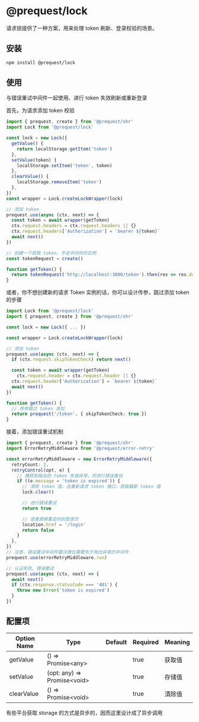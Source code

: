 # @prequest/lock

请求锁提供了一种方案，用来处理 token 刷新、登录校验的场景。

## 安装

```bash
npm install @prequest/lock
```

## 使用

与错误重试中间件一起使用、进行 token 失效刷新或重新登录

首先，为请求添加 token 校验

```ts
import { prequest, create } from '@prequest/xhr'
import Lock from '@prequest/lock'

const lock = new Lock({
  getValue() {
    return localStorage.getItem('token')
  },
  setValue(token) {
    localStorage.setItem('token', token)
  },
  clearValue() {
    localStorage.removeItem('token')
  },
})
const wrapper = Lock.createLockWrapper(lock)

// 添加 token
prequest.use(async (ctx, next) => {
  const token = await wrapper(getToken)
  ctx.request.headers = ctx.request.headers || {}
  ctx.request.headers['Authorization'] = `bearer ${token}`
  await next()
})

// 创建一个获取 token、不走中间件的实例
const tokenRequest = create()

function getToken() {
  return tokenRequest('http://localhost:3000/token').then(res => res.data.token)
}
```

或者，你不想创建新的请求 Token 实例的话，你可以设计传参，跳过添加 token 的步骤

```ts
import Lock from '@prequest/lock'
import { prequest, create } from '@prequest/xhr'

const lock = new Lock({ ... })

const wrapper = Lock.createLockWrapper(lock)

// 添加 token
prequest.use(async (ctx, next) => {
  if (ctx.request.skipTokenCheck) return next()

  const token = await wrapper(getToken)
    ctx.request.header = ctx.request.header || {}
  ctx.request.header['Authorization'] = `bearer ${token}`
  await next()
})

function getToken() {
  // 传参跳过 token 添加
  return prequest('/token', { skipTokenCheck: true })
}
```

接着，添加错误重试机制

```ts
import { prequest, create } from '@prequest/xhr'
import ErrorRetryMiddleware from '@prequest/error-retry'

const errorRetryMiddleware = new ErrorRetryMiddleware({
  retryCount: 2,
  retryControl(opt, e) {
    // 捕获到抛出的 token 失效异常，则进行错误重试
    if ((e.message = 'token is expired')) {
      // 清除 token 值，会重新请求 token 接口，获取最新 token 值
      lock.clear()

      // 进行错误重试
      return true

      // 或者直接重定向到登录页
      location.href = '/login'
      return false
    }
  },
})
// 注意，错误重试中间件要注册位置要先于抛出异常的中间件
prequest.use(errorRetryMiddleware.run)

// 认证失败、错误重试
prequest.use(async (ctx, next) => {
  await next()
  if (ctx.response.statusCode === '401') {
    throw new Error('token is expired')
  }
})
```

## 配置项

| Option Name | Type                          | Default | Required | Meaning |
| ----------- | ----------------------------- | ------- | -------- | ------- |
| getValue    | () => Promise\<any\>          |         | true     | 获取值  |
| setValue    | (opt: any) => Promise\<void\> |         | true     | 存储值  |
| clearValue  | () => Promise\<void\>         |         | true     | 清除值  |

有些平台获取 storage 的方式是异步的，因而这里设计成了异步调用
